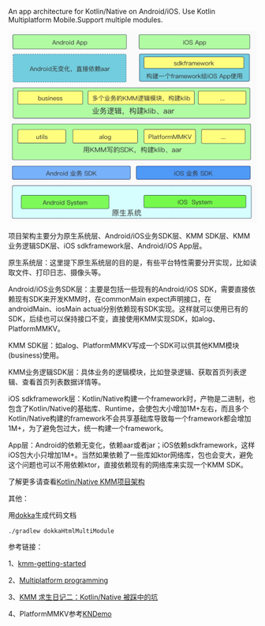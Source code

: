 An app architecture for Kotlin/Native on Android/iOS. Use Kotlin Multiplatform Mobile.Support multiple modules.

![](images/kmm-app-architecture.png)

项目架构主要分为原生系统层、Android/iOS业务SDK层、KMM SDK层、KMM业务逻辑SDK层、iOS sdkframework层、Android/iOS App层。

原生系统层：这里提下原生系统层的目的是，有些平台特性需要分开实现，比如读取文件、打印日志、摄像头等。

Android/iOS业务SDK层：主要是包括一些现有的Android/iOS SDK，需要直接依赖现有SDK来开发KMM时，在commonMain expect声明接口，在androidMain、iosMain actual分别依赖现有SDK实现。这样就可以使用已有的SDK，后续也可以保持接口不变，直接使用KMM实现SDK，如alog、PlatformMMKV。

KMM SDK层：如alog、PlatformMMKV写成一个SDK可以供其他KMM模块(business)使用。

KMM业务逻辑SDK层：具体业务的逻辑模块，比如登录逻辑、获取首页列表逻辑、查看首页列表数据详情等。

iOS sdkframework层：Kotlin/Native构建一个framework时，产物是二进制，也包含了Kotlin/Native的基础库、Runtime，会使包大小增加1M+左右，而且多个Kotlin/Native构建的framework不会共享基础库导致每一个framework都会增加1M+，为了避免包过大，统一构建一个framework。

App层：Android的依赖无变化，依赖aar或者jar；iOS依赖sdkframework，这样iOS包大小只增加1M+。当然如果依赖了一些库如ktor网络库，包也会变大，避免这个问题也可以不用依赖ktor，直接依赖现有的网络库来实现一个KMM SDK。

了解更多请查看[Kotlin/Native KMM项目架构](https://libill.github.io/2021/10/14/Kotlin-Native-KMM-app-architecture/)

其他：

用[dokka](https://github.com/Kotlin/dokka)生成代码文档

```
./gradlew dokkaHtmlMultiModule
```

参考链接：

1、[kmm-getting-started](https://kotlinlang.org/docs/kmm-getting-started.html)

2、[Multiplatform programming](https://kotlinlang.org/docs/multiplatform.html)

3、[KMM 求生日记二：Kotlin/Native 被踩中的坑](https://mp.weixin.qq.com/s/e3k5JcxG1FvGlNkOyjNIFw)

4、PlatformMMKV参考[KNDemo](https://github.com/River418/KNDemo)